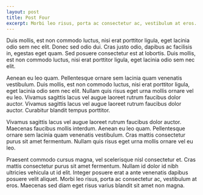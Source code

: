 ```yaml
---
layout: post
title: Post Four
excerpt: Morbi leo risus, porta ac consectetur ac, vestibulum at eros. Nullam quis risus eget urna mollis ornare vel eu leo. Lorem ipsum dolor sit amet, consectetur adipiscing elit.
---
```


Duis mollis, est non commodo luctus, nisi erat porttitor ligula, eget lacinia odio sem nec elit. Donec sed odio dui. Cras justo odio, dapibus ac facilisis in, egestas eget quam. Sed posuere consectetur est at lobortis. Duis mollis, est non commodo luctus, nisi erat porttitor ligula, eget lacinia odio sem nec elit.

Aenean eu leo quam. Pellentesque ornare sem lacinia quam venenatis vestibulum. Duis mollis, est non commodo luctus, nisi erat porttitor ligula, eget lacinia odio sem nec elit. Nullam quis risus eget urna mollis ornare vel eu leo. Vivamus sagittis lacus vel augue laoreet rutrum faucibus dolor auctor. Vivamus sagittis lacus vel augue laoreet rutrum faucibus dolor auctor. Curabitur blandit tempus porttitor.

Vivamus sagittis lacus vel augue laoreet rutrum faucibus dolor auctor. Maecenas faucibus mollis interdum. Aenean eu leo quam. Pellentesque ornare sem lacinia quam venenatis vestibulum. Cras mattis consectetur purus sit amet fermentum. Nullam quis risus eget urna mollis ornare vel eu leo.

Praesent commodo cursus magna, vel scelerisque nisl consectetur et. Cras mattis consectetur purus sit amet fermentum. Nullam id dolor id nibh ultricies vehicula ut id elit. Integer posuere erat a ante venenatis dapibus posuere velit aliquet. Morbi leo risus, porta ac consectetur ac, vestibulum at eros. Maecenas sed diam eget risus varius blandit sit amet non magna.
